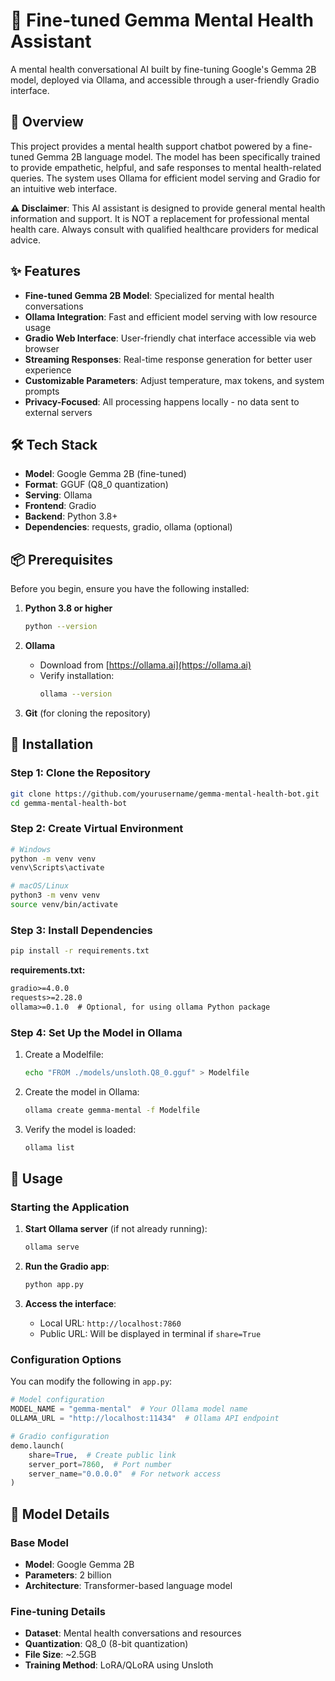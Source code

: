 # 🤖 Fine-tuned Gemma Mental Health Assistant

A mental health conversational AI built by fine-tuning Google's Gemma 2B model, deployed via Ollama, and accessible through a user-friendly Gradio interface.

## 🌟 Overview

This project provides a mental health support chatbot powered by a fine-tuned Gemma 2B language model. The model has been specifically trained to provide empathetic, helpful, and safe responses to mental health-related queries. The system uses Ollama for efficient model serving and Gradio for an intuitive web interface.

**⚠️ Disclaimer**: This AI assistant is designed to provide general mental health information and support. It is NOT a replacement for professional mental health care. Always consult with qualified healthcare providers for medical advice.

## ✨ Features

- **Fine-tuned Gemma 2B Model**: Specialized for mental health conversations
- **Ollama Integration**: Fast and efficient model serving with low resource usage
- **Gradio Web Interface**: User-friendly chat interface accessible via web browser
- **Streaming Responses**: Real-time response generation for better user experience
- **Customizable Parameters**: Adjust temperature, max tokens, and system prompts
- **Privacy-Focused**: All processing happens locally - no data sent to external servers

## 🛠️ Tech Stack

- **Model**: Google Gemma 2B (fine-tuned)
- **Format**: GGUF (Q8_0 quantization)
- **Serving**: Ollama
- **Frontend**: Gradio
- **Backend**: Python 3.8+
- **Dependencies**: requests, gradio, ollama (optional)

## 📦 Prerequisites

Before you begin, ensure you have the following installed:

1. **Python 3.8 or higher**
   ```bash
   python --version
   ```

2. **Ollama**
   - Download from [https://ollama.ai](https://ollama.ai)
   - Verify installation:
     ```bash
     ollama --version
     ```

3. **Git** (for cloning the repository)

## 🚀 Installation

### Step 1: Clone the Repository

```bash
git clone https://github.com/yourusername/gemma-mental-health-bot.git
cd gemma-mental-health-bot
```

### Step 2: Create Virtual Environment

```bash
# Windows
python -m venv venv
venv\Scripts\activate

# macOS/Linux
python3 -m venv venv
source venv/bin/activate
```

### Step 3: Install Dependencies

```bash
pip install -r requirements.txt
```

**requirements.txt:**
```txt
gradio>=4.0.0
requests>=2.28.0
ollama>=0.1.0  # Optional, for using ollama Python package
```

### Step 4: Set Up the Model in Ollama

1. Create a Modelfile:
   ```bash
   echo "FROM ./models/unsloth.Q8_0.gguf" > Modelfile
   ```

2. Create the model in Ollama:
   ```bash
   ollama create gemma-mental -f Modelfile
   ```

3. Verify the model is loaded:
   ```bash
   ollama list
   ```

## 📖 Usage

### Starting the Application

1. **Start Ollama server** (if not already running):
   ```bash
   ollama serve
   ```

2. **Run the Gradio app**:
   ```bash
   python app.py
   ```

3. **Access the interface**:
   - Local URL: `http://localhost:7860`
   - Public URL: Will be displayed in terminal if `share=True`

### Configuration Options

You can modify the following in `app.py`:

```python
# Model configuration
MODEL_NAME = "gemma-mental"  # Your Ollama model name
OLLAMA_URL = "http://localhost:11434"  # Ollama API endpoint

# Gradio configuration
demo.launch(
    share=True,  # Create public link
    server_port=7860,  # Port number
    server_name="0.0.0.0"  # For network access
)
```

## 🧠 Model Details

### Base Model
- **Model**: Google Gemma 2B
- **Parameters**: 2 billion
- **Architecture**: Transformer-based language model

### Fine-tuning Details
- **Dataset**: Mental health conversations and resources
- **Quantization**: Q8_0 (8-bit quantization)
- **File Size**: ~2.5GB
- **Training Method**: LoRA/QLoRA using Unsloth

